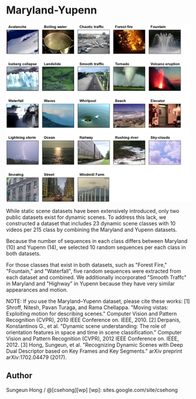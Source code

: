 # Maryland-Yupenn

![Alt text](Maryland_Yupenn_Samples.png)


While static scene datasets have been extensively introduced, only two public datasets exist for dynamic scenes. To address this lack, we constructed a dataset that includes 23 dynamic scene classes with 10 videos per 215 class by combining the Maryland and Yupenn datasets. 

Because the number of sequences in each class differs between Maryland (10) and Yupenn (14), we selected 10 random sequences per each class in both datasets. 

For those classes that exist in both datasets, such as "Forest Fire," "Fountain," and "Waterfall", five random sequences were extracted from each dataset and combined. We additionally incorporated "Smooth Traffc" in Maryland and "Highway" in Yupenn because they have very similar appearances and motion. 


NOTE: If you use the Maryland–Yupenn dataset, please cite these works:
[1] Shroff, Nitesh, Pavan Turaga, and Rama Chellappa. "Moving vistas: Exploiting motion for describing scenes." Computer Vision and Pattern Recognition (CVPR), 2010 IEEE Conference on. IEEE, 2010.
[2] Derpanis, Konstantinos G., et al. "Dynamic scene understanding: The role of orientation features in space and time in scene classification." Computer Vision and Pattern Recognition (CVPR), 2012 IEEE Conference on. IEEE, 2012.
[3] Hong, Sungeun, et al. "Recognizing Dynamic Scenes with Deep Dual Descriptor based on Key Frames and Key Segments." arXiv preprint arXiv:1702.04479 (2017).





Author
------------
Sungeun Hong / @[csehong][wp]
[wp]: sites.google.com/site/csehong


